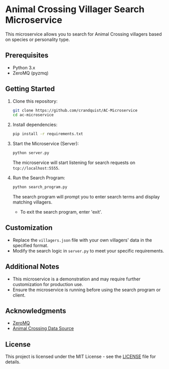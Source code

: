 # Animal Crossing Villager Search Microservice

This microservice allows you to search for Animal Crossing villagers based on species or personality type.

## Prerequisites

- Python 3.x
- ZeroMQ (pyzmq)

## Getting Started

1. Clone this repository:

    ```bash
    git clone https://github.com/crandquist/AC-Microservice
    cd ac-microservice
    ```

2. Install dependencies:

    ```bash
    pip install -r requirements.txt
    ```

3. Start the Microservice (Server):

    ```bash
    python server.py
    ```

    The microservice will start listening for search requests on `tcp://localhost:5555`.

4. Run the Search Program:

    ```bash
    python search_program.py
    ```

    The search program will prompt you to enter search terms and display matching villagers.

    - To exit the search program, enter 'exit'.

## Customization

- Replace the `villagers.json` file with your own villagers' data in the specified format.
- Modify the search logic in `server.py` to meet your specific requirements.

## Additional Notes

- This microservice is a demonstration and may require further customization for production use.
- Ensure the microservice is running before using the search program or client.

## Acknowledgments

- [ZeroMQ](https://zeromq.org/)
- [Animal Crossing Data Source](https://nookipedia.com/wiki/Main_Page)

## License

This project is licensed under the MIT License - see the [LICENSE](LICENSE) file for details.
